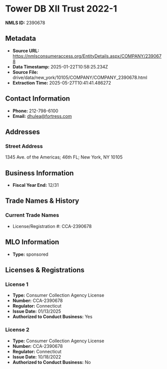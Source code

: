 # Tower DB XII Trust 2022-1

**NMLS ID:** 2390678

## Metadata
- **Source URL:** https://nmlsconsumeraccess.org/EntityDetails.aspx/COMPANY/2390678
- **Data Timestamp:** 2025-01-22T10:58:25.234Z
- **Source File:** drive/data/new_york/10105/COMPANY/COMPANY_2390678.html
- **Extraction Time:** 2025-05-27T10:41:41.486272

## Contact Information
- **Phone:** 212-798-6100
- **Email:** dhulea@fortress.com

## Addresses
### Street Address
1345 Ave. of the Americas; 46th FL; New York, NY 10105

## Business Information
- **Fiscal Year End:** 12/31

## Trade Names & History
### Current Trade Names
- License/Registration #: CCA-2390678

## MLO Information
- **Type:** sponsored

## Licenses & Registrations

### License 1
- **Type:** Consumer Collection Agency License
- **Number:** CCA-2390678
- **Regulator:** Connecticut
- **Issue Date:** 01/13/2025
- **Authorized to Conduct Business:** Yes

### License 2
- **Type:** Consumer Collection Agency License
- **Number:** CCA-2390678
- **Regulator:** Connecticut
- **Issue Date:** 10/18/2022
- **Authorized to Conduct Business:** No
